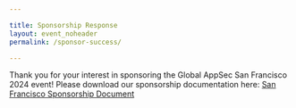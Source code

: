 ```yaml
---

title: Sponsorship Response
layout: event_noheader
permalink: /sponsor-success/

---
```


<div style="min-height:500px;">
Thank you for your interest in sponsoring the Global AppSec San Francisco 2024 event! Please download our sponsorship documentation here: 
<a href="https://sf.globalappsec.org/assets/files/sponsorship.pdf">San Francisco Sponsorship Document</a>
</div>
